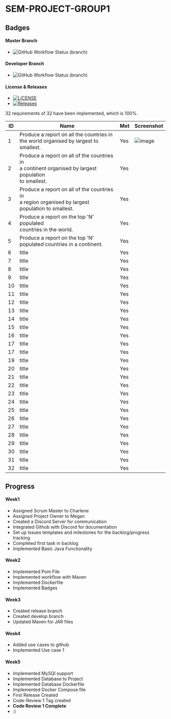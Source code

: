 # SEM-PROJECT-GROUP1

## Badges
#### Master Branch
* ![GitHub Workflow Status (branch)](https://img.shields.io/github/actions/workflow/status/meglou752/SEM-Group-Project/main.yml?branch=master)
#### Developer Branch
* ![GitHub Workflow Status (branch)](https://img.shields.io/github/actions/workflow/status/meglou752/SEM-Group-Project/main.yml?branch=develop)
#### License & Releases
* [![LICENSE](https://img.shields.io/github/license/meglou752/SEM-Group-Project.svg?style=flat-square)](https://github.com/meglou752/SEM-Group-Project/blob/master/LICENSE)
* [![Releases](https://img.shields.io/github/release/meglou752/SEM-Group-Project/all.svg?style=flat-square)](https://github.com/meglou752/SEM-Group-Project/releases)

32 requirements of 32 have been implemented, which is 100%.

| ID | Name                                                                                                           | Met |Screenshot
|----|----------------------------------------------------------------------------------------------------------------|-----|--------
| 1  | Produce a report on all the countries in<br/> the world organised by largest to smallest.                      | Yes | ![image](https://raw.githubusercontent.com/meglou752/SEM-Group-Project/main/evidence_images/use_case_32.png)
| 2  | Produce a report on all of the countries in<br/> a continent organised by largest population <br/>to smallest. | Yes |
| 3  | Produce a report on all of the countries in <br/>a region organised by largest population to smallest.         | Yes |
| 4  | Produce a report on the top 'N' populated <br/>countries in the world.                                         | Yes |
| 5  | Produce a report on the top 'N' populated countries in a continent.                                            | Yes |
| 6  | title                                                                                                          | Yes |
| 7  | title                                                                                                          | Yes |
| 8  | title                                                                                                          | Yes |
| 9  | title                                                                                                          | Yes |
| 10 | title                                                                                                          | Yes |
| 11 | title                                                                                                          | Yes |
| 12 | title                                                                                                          | Yes |
| 13 | title                                                                                                          | Yes |
| 14 | title                                                                                                          | Yes |
| 15 | title                                                                                                          | Yes |
| 16 | title                                                                                                          | Yes |
| 17 | title                                                                                                          | Yes |
| 17 | title                                                                                                          | Yes |
| 19 | title                                                                                                          | Yes |
| 20 | title                                                                                                          | Yes |
| 21 | title                                                                                                          | Yes |
| 22 | title                                                                                                          | Yes |
| 23 | title                                                                                                          | Yes |
| 24 | title                                                                                                          | Yes |
| 25 | title                                                                                                          | Yes |
| 26 | title                                                                                                          | Yes |
| 27 | title                                                                                                          | Yes |
| 28 | title                                                                                                          | Yes |
| 29 | title                                                                                                          | Yes |
| 30 | title                                                                                                          | Yes |
| 31 | title                                                                                                          | Yes |
| 32 | title                                                                                                          | Yes |




## Progress

#### Week1
- Assigned Scrum Master to Charlene
- Assigned Project Owner to Megan
- Created a Discord Server for communication
- Integrated Github with Discord for documentation
- Set up Issues templates and milestones for the backlog/progress tracking
- Completed first task in backlog
- Implemented Basic Java Functionality
#### Week2
- Implemented Pom File
- Implemented workflow with Maven
- Implemented Dockerfile
- Implemented Badges
#### Week3
- Created release branch
- Created develop branch
- Updated Maven for JAR files
#### Week4
- Added use cases to github
- Implemented Use case 1
#### Week5
- Implemented MySQl support
- Implemented Database to Project
- Implemented Database Dockerfile
- Implemented Docker Compose file
- First Release Created
- Code-Review 1 Tag created
- **Code Review 1 Complete**
- :)
